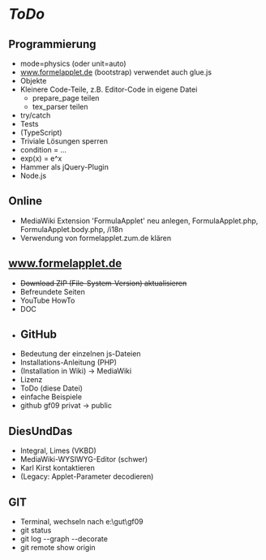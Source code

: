 # *ToDo* #

## Programmierung
* mode=physics (oder unit=auto)
* www.formelapplet.de (bootstrap) verwendet auch glue.js
* Objekte
* Kleinere Code-Teile, z.B. Editor-Code in eigene Datei
    + prepare_page teilen
    * tex_parser teilen
* try/catch
* Tests
* (TypeScript) 
*  Triviale Lösungen sperren
* condition = ...
* exp(x) = e^x
* Hammer als jQuery-Plugin
* Node.js

## Online
* MediaWiki Extension 'FormulaApplet' neu anlegen, FormulaApplet.php, FormulaApplet.body.php, /i18n
* Verwendung von formelapplet.zum.de klären

## www.formelapplet.de
* <s>Download ZIP (File-System-Version) aktualisieren</s>
* Befreundete Seiten
* YouTube HowTo
* DOC
* ## GitHub
* Bedeutung der einzelnen js-Dateien
* Installations-Anleitung (PHP)
* (Installation in Wiki) -> MediaWiki
* Lizenz
* ToDo (diese Datei)
* einfache Beispiele
* github gf09 privat -> public


## DiesUndDas
* Integral, Limes (VKBD)
* MediaWiki-WYSIWYG-Editor (schwer)
* Karl Kirst kontaktieren
* (Legacy: Applet-Parameter decodieren)
## GIT
* Terminal, wechseln nach e:\gut\gf09
* git status
* git log --graph --decorate
* git remote show origin
